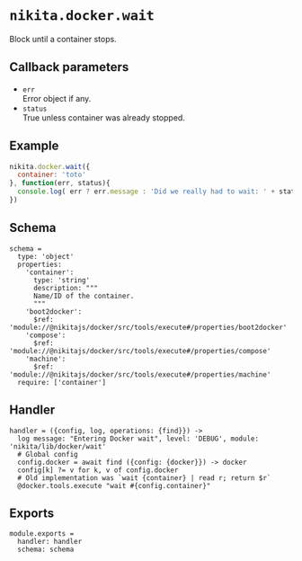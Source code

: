 
# `nikita.docker.wait`

Block until a container stops.

## Callback parameters

* `err`   
  Error object if any.   
* `status`   
  True unless container was already stopped.

## Example

```javascript
nikita.docker.wait({
  container: 'toto'
}, function(err, status){
  console.log( err ? err.message : 'Did we really had to wait: ' + status);
})
```

## Schema

    schema =
      type: 'object'
      properties:
        'container':
          type: 'string'
          description: """
          Name/ID of the container.
          """
        'boot2docker':
          $ref: 'module://@nikitajs/docker/src/tools/execute#/properties/boot2docker'
        'compose':
          $ref: 'module://@nikitajs/docker/src/tools/execute#/properties/compose'
        'machine':
          $ref: 'module://@nikitajs/docker/src/tools/execute#/properties/machine'
      require: ['container']

## Handler

    handler = ({config, log, operations: {find}}) ->
      log message: "Entering Docker wait", level: 'DEBUG', module: 'nikita/lib/docker/wait'
      # Global config
      config.docker = await find ({config: {docker}}) -> docker
      config[k] ?= v for k, v of config.docker
      # Old implementation was `wait {container} | read r; return $r`
      @docker.tools.execute "wait #{config.container}"

## Exports

    module.exports =
      handler: handler
      schema: schema
